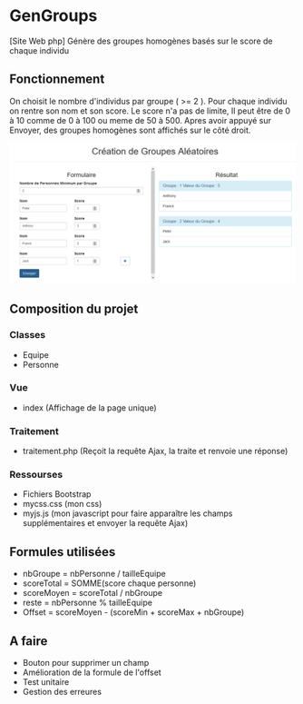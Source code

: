 # GenGroups
[Site Web php] Génère des groupes homogènes basés sur le score de chaque individu

## Fonctionnement
On choisit le nombre d'individus par groupe ( >= 2 ).
Pour chaque individu on rentre son nom et son score. 
Le score n'a pas de limite, Il peut être de 0 à 10 comme de 0 à 100 ou meme de 50 à 500.
Apres avoir appuyé sur Envoyer, des groupes homogènes sont affichés sur le côté droit.

![Exemple](img.png)

## Composition du projet
### Classes 
* Equipe
* Personne

### Vue
* index (Affichage de la page unique)

### Traitement
* traitement.php (Reçoit la requête Ajax, la traite et renvoie une réponse)

### Ressourses
* Fichiers Bootstrap
* mycss.css (mon css)
* myjs.js (mon javascript pour faire apparaître les champs supplémentaires et envoyer la requête Ajax)

## Formules utilisées
* nbGroupe = nbPersonne / tailleEquipe
* scoreTotal = SOMME(score chaque personne)
* scoreMoyen = scoreTotal / nbGroupe
* reste = nbPersonne % tailleEquipe
* Offset = scoreMoyen - (scoreMin + scoreMax + nbGroupe)

## A faire
* Bouton pour supprimer un champ
* Amélioration de la formule de l'offset
* Test unitaire
* Gestion des erreures
